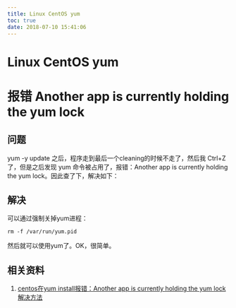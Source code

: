 ```yaml
---
title: Linux CentOS yum
toc: true
date: 2018-07-10 15:41:06
---
```

# Linux CentOS yum

# 报错 Another app is currently holding the yum lock

## 问题

yum -y update 之后，程序走到最后一个cleaning的时候不走了，然后我 Ctrl+Z 了，但是之后发现 yum 命令被占用了，报错：Another app is currently holding the yum lock。因此查了下，解决如下：


## 解决

可以通过强制关掉yum进程：

```
rm -f /var/run/yum.pid
```

然后就可以使用yum了。OK，很简单。


## 相关资料

1. [centos在yum install报错：Another app is currently holding the yum lock解决方法](https://www.cnblogs.com/jincon/p/3371471.html)
